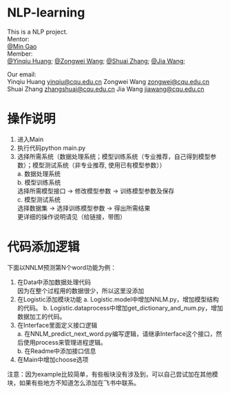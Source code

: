 # NLP-learning
This is a NLP project.  
Mentor:   
[@Min Gao](http://www.cse.cqu.edu.cn/info/2096/3497.htm)  
Member:   
 [@Yinqiu Huang](https://github.com/964070525); [@Zongwei Wang](https://github.com/CoderWZW); [@Shuai Zhang](https://github.com/1102173230);  [@Jia Wang](https://github.com/JJia000);

Our email:  
Yinqiu Huang yinqiu@cqu.edu.cn
Zongwei Wang zongwei@cqu.edu.cn
Shuai Zhang zhangshuai@cqu.edu.cn
Jia Wang jiawang@cqu.edu.cn

# 操作说明
1. 进入Main  
2. 执行代码python main.py  
3. 选择所需系统（数据处理系统；模型训练系统（专业推荐，自己得到模型参数）；模型测试系统（非专业推荐, 使用已有模型参数））  
a. 数据处理系统  
b. 模型训练系统  
选择所需模型接口 -> 修改模型参数 -> 训练模型参数及保存   
c. 模型测试系统  
选择数据集 -> 选择训练模型参数 -> 得出所需结果  
更详细的操作说明请见（给链接，带图）

# 代码添加逻辑
下面以NNLM预测第N个word功能为例：
1. 在Data中添加数据处理代码  
因为在整个过程用的数据很少，所以这里没添加
2. 在Logistic添加模块功能
a. Logistic.model中增加NNLM.py，增加模型结构的代码。
b. Logistic.dataprocess中增加get_dictionary_and_num.py，增加数据加工的代码。
3. 在Interface里面定义接口逻辑  
a. 在NNLM_predict_next_word.py编写逻辑，请继承Interface这个接口，然后使用process来管理进程逻辑。  
b. 在Readme中添加接口信息  
4. 在Main中增加choose选项

注意：因为example比较简单，有些板块没有涉及到，可以自己尝试加在其他模块，如果有些地方不知道怎么添加在飞书中联系。
